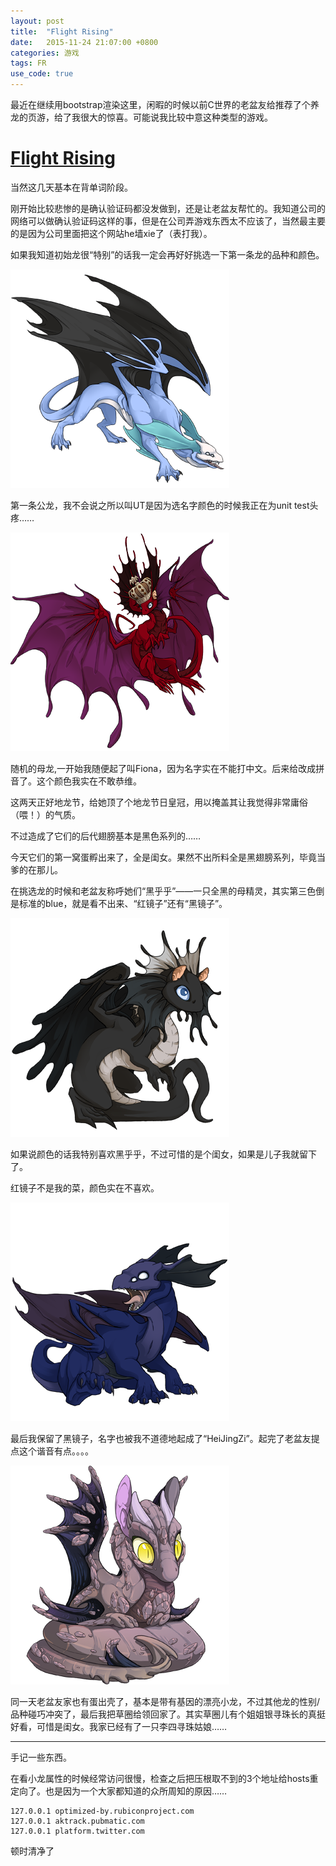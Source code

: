 ```yaml
---
layout: post
title:  "Flight Rising"
date:   2015-11-24 21:07:00 +0800
categories: 游戏
tags: FR
use_code: true
---
```

最近在继续用bootstrap渲染这里，闲暇的时候以前C世界的老盆友给推荐了个养龙的页游，给了我很大的惊喜。可能说我比较中意这种类型的游戏。


# [Flight Rising](http://www.flightrising.com/) #

<!--more-->

当然这几天基本在背单词阶段。


刚开始比较悲惨的是确认验证码都没发做到，还是让老盆友帮忙的。我知道公司的网络可以做确认验证码这样的事，但是在公司弄游戏东西太不应该了，当然最主要的是因为公司里面把这个网站he墙xie了（表打我）。


如果我知道初始龙很“特别”的话我一定会再好好挑选一下第一条龙的品种和颜色。


![UT](/img/blog_fr_ut_1.png)

第一条公龙，我不会说之所以叫UT是因为选名字颜色的时候我正在为unit test头疼……


![UT](/img/blog_fr_fiano.png)

随机的母龙,一开始我随便起了叫Fiona，因为名字实在不能打中文。后来给改成拼音了。这个颜色我实在不敢恭维。


这两天正好地龙节，给她顶了个地龙节日皇冠，用以掩盖其让我觉得非常庸俗（喂！）的气质。


不过造成了它们的后代翅膀基本是黑色系列的……


今天它们的第一窝蛋孵出来了，全是闺女。果然不出所料全是黑翅膀系列，毕竟当爹的在那儿。


在挑选龙的时候和老盆友称呼她们“黑乎乎”——一只全黑的母精灵，其实第三色倒是标准的blue，就是看不出来、“红镜子”还有“黑镜子”。


![黑乎乎](/img/blog_fr_heihuhu.png)

如果说颜色的话我特别喜欢黑乎乎，不过可惜的是个闺女，如果是儿子我就留下了。


红镜子不是我的菜，颜色实在不喜欢。


![黑镜子](/img/blog_fr_heijingzi_1.png)

最后我保留了黑镜子，名字也被我不道德地起成了“HeiJingZi”。起完了老盆友提点这个谐音有点。。。。


![草圈](/img/blog_fr_caoquan_1.png)

同一天老盆友家也有蛋出壳了，基本是带有基因的漂亮小龙，不过其他龙的性别/品种碰巧冲突了，最后我把草圈给领回家了。其实草圈儿有个姐姐银寻珠长的真挺好看，可惜是闺女。我家已经有了一只李四寻珠姑娘……

---------------------------------------
手记一些东西。

在看小龙属性的时候经常访问很慢，检查之后把压根取不到的3个地址给hosts重定向了。也是因为一个大家都知道的众所周知的原因……

    127.0.0.1 optimized-by.rubiconproject.com
    127.0.0.1 aktrack.pubmatic.com
    127.0.0.1 platform.twitter.com

顿时清净了
